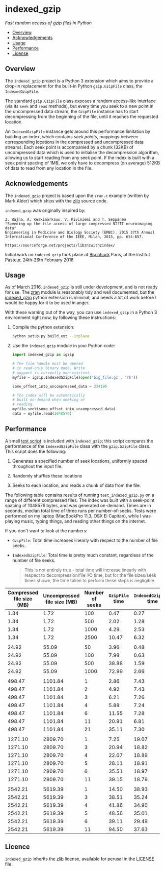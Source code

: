 # indexed_gzip

 *Fast random access of gzip files in Python*


 * [Overview](#overview)
 * [Acknowledgements](#acknowledgements)
 * [Usage](#usage)
 * [Performance](#performance)
 * [License](#license)


## Overview


The `indexed_gzip` project is a Python 3 extension which aims to provide a
drop-in replacement for the built-in Python `gzip.GzipFile` class, the
`IndexedGzipFile`.


The standard `gzip.GzipFile` class exposes a random access-like interface (via
its `seek` and `read` methods), but every time you seek to a new point in the
uncompressed data stream, the `GzipFile` instance has to start decompressing
from the beginning of the file, until it reaches the requested location.


An `IndexedGzipFile` instance gets around this performance limitation by
building an index, which contains *seek points*, mappings between
corresponding locations in the compressed and uncompressed data streams. Each
seek point is accompanied by a chunk (32KB) of uncompressed data which is used
to initialise the decompression algorithm, allowing us to start reading from
any seek point. If the index is built with a seek point spacing of 1MB, we
only have to decompress (on average) 512KB of data to read from any location
in the file.


## Acknowledgements


The `indexed_gzip` project is based upon the `zran.c` example (written by Mark
Alder) which ships with the [zlib](http://www.zlib.net/) source code.


`indexed_gzip` was originally inspired by:

    Z. Rajna, A. Keskinarkaus, V. Kiviniemi and T. Seppanen
    "Speeding up the file access of large compressed NIfTI neuroimaging data"
    Engineering in Medicine and Biology Society (EMBC), 2015 37th Annual
    International Conference of the IEEE, Milan, 2015, pp. 654-657.

    https://sourceforge.net/projects/libznzwithzindex/


Initial work on `indexed_gzip` took place at
[Brainhack](http://www.brainhack.org/) Paris, at the Institut Pasteur,
24th-26th February 2016.


## Usage


As of March 2016, `indexed_gzip` is still under development, and is not ready
for use. The [zran](zran.c) module is reasonably tidy and well documented, but
the [indexed_gzip](indexed_gzip.c) python extension is minimal, and needs a
lot of work before I would be happy for it to be used in anger.


With these warning out of the way, you can use `indexed_gzip` in a Python 3 
environment right now, by following these instructions:


1. Compile the python extension:
    ```sh
    python setup.py build_ext --inplace
    ```

2. Use the `indexed_gzip` module in your Python code:
    ```python
    import indexed_gzip as igzip

    # The file handle must be opened
    # in read-only binary mode. Write
    # support is currently non-existent.
    myfile = igzip.IndexedGzipFile(open('big_file.gz', 'rb'))

    some_offset_into_uncompressed_data = 234195

    # The index will be automatically
    # built on-demand when seeking or
    # reading.
    myfile.seek(some_offset_into_uncompressed_data)
    data = myfile.read(1048576)
    ```


## Performance


A small [test script](test_indexed_gzip.py) is included with `indexed_gzip`;
this script compares the performance of the `IndexedGzipFile` class with the
`gzip.GzipFile` class. This script does the following:


  1. Generates a specified number of seek locations, uniformly spaced
     throughout the input file.
  
  2. Randomly shuffles these locations

  3. Seeks to each location, and reads a chunk of data from the file.


The following table contains results of running `test_indexed_gzip.py` on a
range of different compressed files. The index was built with a seek-point 
spacing of 1048576 bytes, and was generated on-demand. Times are in seconds, 
median total time of three runs per number-of-seeks. Tests were performed on 
my laptop (MacBookPro 11,3, OSX El Capitan), while I was playing music, typing
things, and reading other things on the internet.


If you don't want to look at the numbers:

  * `GzipFile`: Total time increases linearly with respect to the number of
    file seeks.

  * `IndexedGzipFile`: Total time is pretty much constant, regardless of the
    number of file seeks.

    > This is not entirely true - total time will increase linearly with
    > respect to decompression/file I/O time, but for the file sizes/seek
    > times shown, the time taken to perform these steps is negligible.


| Compressed file size (MB) | Uncompressed file size (MB) | Number of seeks | `GzipFile` time | `IndexedGzipFile` time |
| ------------------------- | --------------------------- | --------------- | --------------- | ---------------------- |
| 1.34                      | 1.72                        | 100             | 0.47            | 0.27                   |
| 1.34                      | 1.72                        | 500             | 2.02            | 1.28                   |
| 1.34                      | 1.72                        | 1000            | 4.29            | 2.53                   |
| 1.34                      | 1.72                        | 2500            | 10.47           | 6.32                   |
|                           |                             |                 |                 |                        |
| 24.92                     | 55.09                       | 50              | 3.96            | 0.48                   |
| 24.92                     | 55.09                       | 100             | 7.98            | 0.63                   |
| 24.92                     | 55.09                       | 500             | 38.88           | 1.59                   |
| 24.92                     | 55.09                       | 1000            | 72.99           | 2.66                   |
|                           |                             |                 |                 |                        |
| 498.47                    | 1101.84                     | 1               | 2.86            | 7.43                   |
| 498.47                    | 1101.84                     | 2               | 4.92            | 7.43                   |
| 498.47                    | 1101.84                     | 3               | 6.21            | 7.26                   |
| 498.47                    | 1101.84                     | 4               | 5.88            | 7.24                   |
| 498.47                    | 1101.84                     | 6               | 11.55           | 7.28                   |
| 498.47                    | 1101.84                     | 11              | 20.91           | 6.81                   |
| 498.47                    | 1101.84                     | 21              | 35.11           | 7.30                   |
|                           |                             |                 |                 |                        |
| 1271.10                   | 2809.70                     | 1               | 7.25            | 19.07                  |
| 1271.10                   | 2809.70                     | 3               | 20.94           | 18.82                  |
| 1271.10                   | 2809.70                     | 4               | 22.07           | 18.89                  |
| 1271.10                   | 2809.70                     | 5               | 28.11           | 18.91                  |
| 1271.10                   | 2809.70                     | 6               | 35.51           | 18.97                  |
| 1271.10                   | 2809.70                     | 11              | 39.15           | 18.79                  |
|                           |                             |                 |                 |                        |
| 2542.21                   | 5619.39                     | 1               | 14.50           | 38.93                  |
| 2542.21                   | 5619.39                     | 3               | 38.51           | 35.24                  |
| 2542.21                   | 5619.39                     | 4               | 41.86           | 34.90                  |
| 2542.21                   | 5619.39                     | 5               | 48.56           | 35.01                  |
| 2542.21                   | 5619.39                     | 6               | 39.11           | 29.49                  |
| 2542.21                   | 5619.39                     | 11              | 94.50           | 37.63                  |



## Licence


`indexed_gzip` inherits the [zlib](http://www.zlib.net) license, available for
perusal in the [LICENSE](LICENSE) file.

